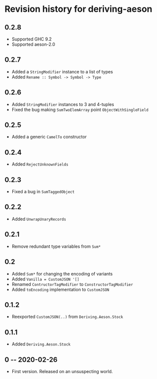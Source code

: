 # Revision history for deriving-aeson

## 0.2.8

* Supported GHC 9.2
* Supported aeson-2.0

## 0.2.7

* Added a `StringModifier` instance to a list of types
* Added `Rename :: Symbol -> Symbol -> Type`

## 0.2.6

* Added `StringModifier` instances to 3 and 4-tuples
* Fixed the bug making `SumTwoElemArray` point `ObjectWithSingleField`

## 0.2.5

* Added a generic `CamelTo` constructor

## 0.2.4

* Added `RejectUnknownFields`

## 0.2.3

* Fixed a bug in `SumTaggedObject`

## 0.2.2

* Added `UnwrapUnaryRecords`

## 0.2.1

* Remove redundant type variables from `Sum*`

## 0.2

* Added `Sum*` for changing the encoding of variants
* Added `Vanilla = CustomJSON '[]`
* Renamed `ContructorTagModifier` to `ConstructorTagModifier`
* Added `toEncoding` implementation to `CustomJSON`

## 0.1.2

* Reexported `CustomJSON(..)` from `Deriving.Aeson.Stock`

## 0.1.1

* Added `Deriving.Aeson.Stock`

## 0 -- 2020-02-26

* First version. Released on an unsuspecting world.
